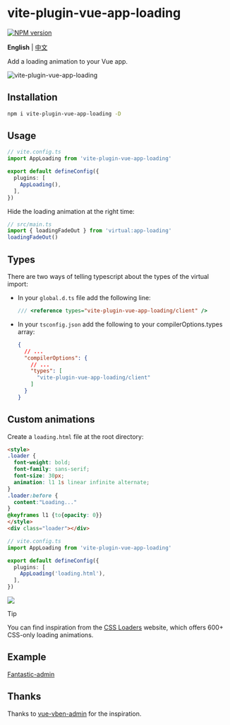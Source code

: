 # vite-plugin-vue-app-loading

[![NPM version](https://img.shields.io/npm/v/vite-plugin-vue-app-loading?color=a1b858&label=)](https://www.npmjs.com/package/vite-plugin-vue-app-loading)

**English** | [中文](./README.CN.md)

Add a loading animation to your Vue app.

![vite-plugin-vue-app-loading](https://github.com/user-attachments/assets/95217497-7022-43c1-987a-cec101db7671)

## Installation

```bash
npm i vite-plugin-vue-app-loading -D
```

## Usage

```ts
// vite.config.ts
import AppLoading from 'vite-plugin-vue-app-loading'

export default defineConfig({
  plugins: [
    AppLoading(),
  ],
})
```

Hide the loading animation at the right time:

```ts
// src/main.ts
import { loadingFadeOut } from 'virtual:app-loading'
loadingFadeOut()
```

## Types

There are two ways of telling typescript about the types of the virtual import:

- In your `global.d.ts` file add the following line:

  ```ts
  /// <reference types="vite-plugin-vue-app-loading/client" />
  ```

- In your `tsconfig.json` add the following to your compilerOptions.types array:

  ```json
  {
    // ...
    "compilerOptions": {
      // ...
      "types": [
        "vite-plugin-vue-app-loading/client"
      ]
    }
  }
  ```

## Custom animations

Create a `loading.html` file at the root directory:

```html
<style>
.loader {
  font-weight: bold;
  font-family: sans-serif;
  font-size: 30px;
  animation: l1 1s linear infinite alternate;
}
.loader:before {
  content:"Loading..."
}
@keyframes l1 {to{opacity: 0}}
</style>
<div class="loader"></div>
```

```ts
// vite.config.ts
import AppLoading from 'vite-plugin-vue-app-loading'

export default defineConfig({
  plugins: [
    AppLoading('loading.html'),
  ],
})
```

![](https://github.com/user-attachments/assets/b05f8157-2f06-44af-b8bb-fa53701daf29)

> [!TIP]
> You can find inspiration from the [CSS Loaders](https://css-loaders.com/) website, which offers 600+ CSS-only loading animations.

## Example

[Fantastic-admin](https://github.com/fantastic-admin/basic)

## Thanks

Thanks to [vue-vben-admin](https://github.com/vbenjs/vue-vben-admin/tree/7bcb973d6595545e2cef6ad4006d781b3176f67b/internal/vite-config/src/plugins/inject-app-loading) for the inspiration.
